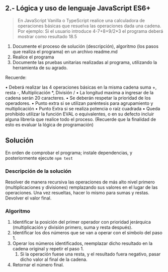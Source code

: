 ## 2.- Lógica y uso de lenguaje JavaScript ES6+

> En JavaScript Vanilla o TypeScript realice una calculadora de operaciones básicas que
resuelva las operaciones dada una cadena.
Por ejemplo: Si el usuario introduce 4-7+8+9/2*3 el programa deberá mostrar como
resultado 18.5

1. Documente el proceso de solución (descripción), algoritmo (los pasos que
   realiza el programa) en un archivo readme.md
2. Realice el programa
3. Documente las pruebas unitarias realizadas al programa, utilizando la
   herramienta de su agrado.

Recuerde:

• Deberá realizar las 4 operaciones básicas en la misma cadena suma +, resta -,
Multiplicación *, División /
• La longitud maxima a ingresar de la cadena serán 20 caracteres.
• Se deberán respetar la prioridad de los operadores.
• Punto extra si se utilizan paréntesis para agrupamiento y multiplicación
• Punto Extra si se realiza potencia o raíz cuadrada
• Queda prohibido utilizar la función EVAL o equivalentes, o en su defecto incluir
alguna librería que realice todo el proceso. (Recuerde que la finalidad de esto es
evaluar la lógica de programación)

## Solución

En orden de comprobar el programa; instale dependencias, y posteriormente ejecute ``npm test``

### Descripción de la solución

Resolver de manera recursiva las operaciones de más alto nivel primero (multiplicaciones y divisiones) remplazando sus valores en el lugar de las operaciones. Una vez resueltas, hacer lo mismo para sumas y restas. Devolver el valor final.

### Algoritmo

1. Identificar la posición del primer operador con prioridad jerárquica (multiplicación y división primero, suma y resta después).
2. Identificar los dos números que se van a operar con el símbolo del paso 1.
3. Operar los números identificados, reemplazar dicho resultado en la cadena original y repetir el paso 1.
   1. Si la operación fuese una resta, y el resultado fuera negativo, pasar dicho valor al final de la cadena.
4. Retornar el número final.
